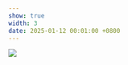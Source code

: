 ```yaml
---
show: true
width: 3
date: 2025-01-12 00:01:00 +0800
---
```

<div>
    <img src="{{ 'assets/images/etc/10.JPG' | relative_url }}" class="img-fluid rounded" >
<div>

